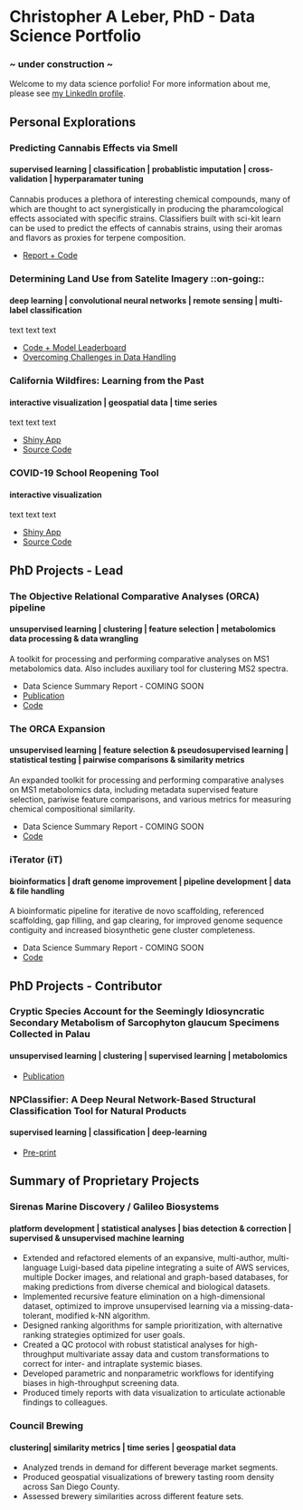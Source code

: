 # Christopher A Leber, PhD - Data Science Portfolio
### ~ under construction ~
Welcome to my data science porfolio! For more information about me, please see [my LinkedIn profile](https://www.linkedin.com/in/christopheraleber/ "Christopher A Leber's LinkedIn profile").

## Personal Explorations

### Predicting Cannabis Effects via Smell
#### supervised learning | classification | probablistic imputation | cross-validation | hyperparamater tuning 
Cannabis produces a plethora of interesting chemical compounds, many of which are thought to act synergistically in producing the pharamcological effects associated with specific strains. Classifiers built with sci-kit learn can be used to predict the effects of cannabis strains, using their aromas and flavors as proxies for terpene composition.

- [Report + Code](https://github.com/c-leber/Predicting-Cannabis-Effects-via-Smell/blob/main/Code_and_Report.ipynb)

### Determining Land Use from Satelite Imagery ::on-going::
#### deep learning | convolutional neural networks | remote sensing | multi-label classification
text text text

- [Code + Model Leaderboard]()
- [Overcoming Challenges in Data Handling]()

### California Wildfires: Learning from the Past
#### interactive visualization | geospatial data | time series 
text text text

- [Shiny App](https://c-leber.shinyapps.io/ca_wildfire_viz "CA Wildfire App")
- [Source Code]()

### COVID-19 School Reopening Tool
#### interactive visualization 
text text text

- [Shiny App](https://c-leber.shinyapps.io/covid19_school_reopening "COVID19 School Reopening App")
- [Source Code]()

## PhD Projects - Lead

### The Objective Relational Comparative Analyses (ORCA) pipeline
#### unsupervised learning | clustering | feature selection | metabolomics data processing & data wrangling
A toolkit for processing and performing comparative analyses on MS1 metabolomics data. Also includes auxiliary tool for clustering MS2 spectra.

- Data Science Summary Report - COMING SOON
- [Publication](https://pubmed.ncbi.nlm.nih.gov/33066480/ "Leber et al 2020")
- [Code](https://github.com/c-leber/ORCA "ORCA repo")

### The ORCA Expansion
#### unsupervised learning | feature selection & pseudosupervised learning | statistical testing | pairwise comparisons & similarity metrics
An expanded toolkit for processing and performing comparative analyses on MS1 metabolomics data, including metadata supervised feature selection, pariwise feature comparisons, and various metrics for measuring chemical compositional similarity.

- Data Science Summary Report - COMING SOON
- [Code](https://github.com/c-leber/ORCA/tree/Mb_MS_expansion "ORCA repo - Expansion")

### iTerator (iT)
#### bioinformatics | draft genome improvement | pipeline development | data & file handling
A bioinformatic pipeline for iterative de novo scaffolding, referenced scaffolding, gap filling, and gap clearing, for improved genome sequence contiguity and increased biosynthetic gene cluster completeness.

- Data Science Summary Report - COMING SOON
- [Code](https://github.com/c-leber/iTerator "iTerator repo")


## PhD Projects - Contributor

### Cryptic Species Account for the Seemingly Idiosyncratic Secondary Metabolism of Sarcophyton glaucum Specimens Collected in Palau
#### unsupervised learning | clustering | supervised learning | metabolomics

- [Publication](https://pubs.acs.org/doi/abs/10.1021/acs.jnatprod.9b01128?casa_token=K7cL2DPrIvwAAAAA:6qoozeZLoiMZZUiN04AOhPmMeIbN6hpfO4yallyBXKuAsdRB9bmwydqFGjRhcznkWnMnqFEvESvEvyw "Cryptic Species Account for the Seemingly Idiosyncratic Secondary Metabolism of Sarcophyton glaucum Specimens Collected in Palau")

### NPClassifier: A Deep Neural Network-Based Structural Classification Tool for Natural Products
#### supervised learning | classification | deep-learning

- [Pre-print](https://chemrxiv.org/articles/preprint/NPClassifier_A_Deep_Neural_Network-Based_Structural_Classification_Tool_for_Natural_Products/12885494/1 "NPClassifier: A Deep Neural Network-Based Structural Classification Tool for Natural Products")

## Summary of Proprietary Projects

### Sirenas Marine Discovery / Galileo Biosystems
#### platform development | statistical analyses | bias detection & correction | supervised & unsupervised machine learning

-  Extended and refactored elements of an expansive, multi-author, multi-language Luigi-based data pipeline integrating a suite of AWS services, multiple Docker images, and relational and graph-based databases, for making predictions from diverse chemical and biological datasets.
- Implemented recursive feature elimination on a high-dimensional dataset, optimized to improve unsupervised learning via a missing-data-tolerant, modified k-NN algorithm.
-  Designed ranking algorithms for sample prioritization, with alternative ranking strategies optimized for user goals. 
- Created a QC protocol with robust statistical analyses for high-throughput multivariate assay data and custom transformations to correct for inter- and intraplate systemic biases. 
-  Developed parametric and nonparametric workflows for identifying biases in high-throughput screening data. 
-  Produced timely reports with data visualization to articulate actionable findings to colleagues.

### Council Brewing
#### clustering| similarity metrics | time series | geospatial data
- Analyzed trends in demand for different beverage market segments.
- Produced geospatial visualizations of brewery tasting room density across San Diego County.
- Assessed brewery similarities across different feature sets.
